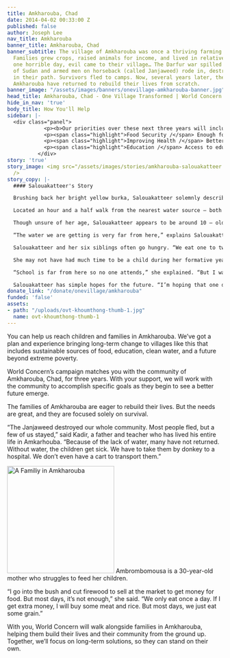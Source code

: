 ```yaml
---
title: Amkharouba, Chad
date: 2014-04-02 00:33:00 Z
published: false
author: Joseph Lee
nav_title: Amkharouba
banner_title: Amkharouba, Chad
banner_subtitle: The village of Amkharouba was once a thriving farming community.
  Families grew crops, raised animals for income, and lived in relative safety. Then
  one horrible day, evil came to their village… The Darfur war spilled over the border
  of Sudan and armed men on horseback (called Janjaweed) rode in, destroying everything
  in their path. Survivors fled to camps. Now, several years later, the families of
  Amkharouba have returned to rebuild their lives from scratch.
banner_image: "/assets/images/banners/onevillage-amkharouba-banner.jpg"
head_title: Amkharouba, Chad - One Village Transformed | World Concern
hide_in_nav: 'true'
body_title: How You'll Help
sidebar: |-
  <div class="panel">
            <p><b>Our priorities over these next three years will include:</b></p>
            <p><span class="highlight">Food Security /</span> Enough food through improved farming techniques, tools and seeds</p>
            <p><span class="highlight">Improving Health /</span> Better health from clean water, hygiene and medical care</p>
            <p><span class="highlight">Education /</span> Access to education and hope for the future</p>
          </div>
story: 'true'
story_image: <img src="/assets/images/stories/amkharouba-salouakatteer.jpg" alt="Salouakatteer"
  />
story_copy: |-
  #### Salouakatteer's Story

  Brushing back her bright yellow burka, Salouakatteer solemnly describes life in Amkharouba.

  Located an hour and a half walk from the nearest water source – both the land and the people of Amkharouba are in desperate need of water.

  Though unsure of her age, Salouakatteer appears to be around 10 – old enough to know that people in her village are dying from hunger and lack of clean, accessible drinking water.

  “The water we are getting is very far from here,” explains Salouakatteer. Most days, she spends the majority of her morning riding her donkey to and from the water collection site. “I go every day, unless sometimes my brother or sisters go instead. The water we are getting is not clean.”

  Salouakatteer and her six siblings often go hungry. “We eat one to two times a day. Yes, we are hungry everyday – sometimes we even cry,” she said. Salouakatteer can remember a few people in her village who have died from hunger.

  She may not have had much time to be a child during her formative years, but it is clear that Salouakatteer remains a child at heart. Just the mention of school brings a grin to Salouakatteer’s previously stoic face.

  “School is far from here so no one attends,” she explained. “But I want to learn about what kids learn about in school.”

  Salouakatteer has simple hopes for the future. “I’m hoping that one day we can get water and a school and food to eat every day.”
donate_link: "/donate/onevillage/amkharouba"
funded: 'false'
assets:
- path: "/uploads/ovt-khoumthong-thumb-1.jpg"
  name: ovt-khoumthong-thumb-1
---
```


You can help us reach children and families in Amkharouba. We’ve got a plan and experience bringing long-term change to villages like this that includes sustainable sources of food, education, clean water, and a future beyond extreme poverty.

World Concern’s campaign matches you with the community of Amkharouba, Chad, for three years. With your support, we will work with the community to accomplish specific goals as they begin to see a better future emerge.

The families of Amkharouba are eager to rebuild their lives. But the needs are great, and they are focused solely on survival.

“The Janjaweed destroyed our whole community. Most people fled, but a few of us stayed,” said Kadir, a father and teacher who has lived his entire life in Amkarhouba. “Because of the lack of water, many have not returned. Without water, the children get sick. We have to take them by donkey to a hospital. We don’t even have a cart to transport them.”

<img src="/assets/images/ovt/ambrombomousa.jpg" width="250" class="left" alt="A Familiy in Amkharouba"> Ambrombomousa is a 30-year-old mother who struggles to feed her children.

“I go into the bush and cut firewood to sell at the market to get money for food. But most days, it’s not enough,” she said. “We only eat once a day. If I get extra money, I will buy some meat and rice. But most days, we just eat some grain.”

With you, World Concern will walk alongside families in Amkharouba, helping them build their lives and their community from the ground up. Together, we’ll focus on long-term solutions, so they can stand on their own.
